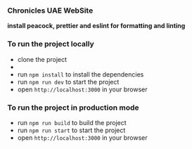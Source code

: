 ### Chronicles UAE WebSite 

**install peacock, prettier and eslint for formatting and linting**
### To run the project locally

* clone the project
* 
* run `npm install` to install the dependencies
* run `npm run dev` to start the project
* open `http://localhost:3000` in your browser

### To run the project in production mode
* run `npm run build` to build the project
* run `npm run start` to start the project
* open `http://localhost:3000` in your browser
